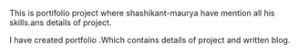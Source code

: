 This is portifolio project where shashikant-maurya have  mention all his skills.ans details of project.

I have created portfolio .Which contains details of project and written blog.
